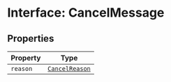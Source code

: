 # Interface: CancelMessage

## Properties

| Property | Type |
| ------ | ------ |
| `reason` | [`CancelReason`](../enumerations/cancel-reason/index.md) |

